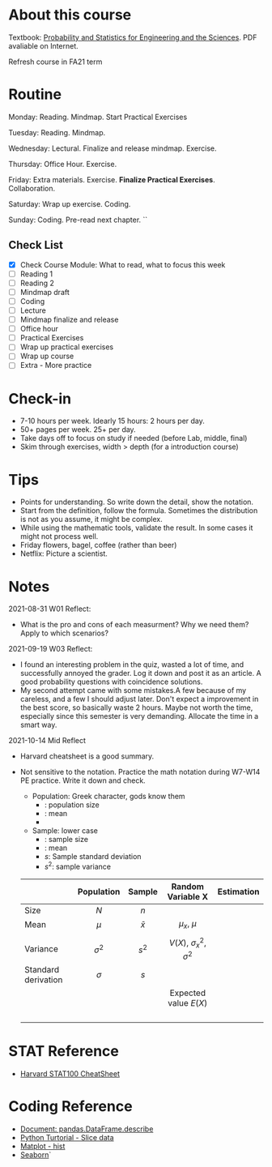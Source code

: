 # About this course

Textbook: [Probability and Statistics for Engineering and the Sciences](https://www.amazon.com/Probability-Statistics-Engineering-Sciences-Devore/dp/0538733527/ref=sr_1_5?dchild=1&keywords=probability+and+statistics+for+engineering+and+the+sciences&qid=1629678575&sr=8-5). PDF avaliable on Internet. 

Refresh course in FA21 term

# Routine

Monday: Reading. Mindmap. Start Practical Exercises

Tuesday: Reading. Mindmap. 

Wednesday: Lectural. Finalize and release mindmap. Exercise. 

Thursday: Office Hour. Exercise. 

Friday: Extra materials. Exercise. **Finalize Practical Exercises**. Collaboration. 

Saturday: Wrap up exercise.  Coding. 

Sunday: Coding. Pre-read next chapter. ``

## Check List

- [x] Check Course Module: What to read, what to focus this week
- [ ] Reading 1
- [ ] Reading 2
- [ ] Mindmap draft
- [ ] Coding
- [ ] Lecture
- [ ] Mindmap finalize and release
- [ ] Office hour
- [ ] Practical Exercises
- [ ] Wrap up practical exercises
- [ ] Wrap up course
- [ ] Extra - More practice

# Check-in

- 7-10 hours per week. Idearly 15 hours: 2 hours per day. 
- 50+ pages per week. 25+ per day. 
- Take days off to focus on study if needed (before Lab, middle, final)
- Skim through exercises, width > depth (for a introduction course)

# Tips

- Points for understanding. So write down the detail, show the notation. 
- Start from the definition, follow the formula. Sometimes the distribution is not as you assume, it might be complex. 
- While using the mathematic tools, validate the result. In some cases it might not process well. 
- Friday flowers, bagel, coffee (rather than beer)
- Netflix: Picture a scientist.

# Notes

2021-08-31 W01 Reflect:

- What is the pro and cons of each measurment? Why we need them? Apply to which scenarios? 

2021-09-19 W03 Reflect:

- I found an interesting problem in the quiz, wasted a lot of time, and successfully annoyed the grader. Log it down and post it as an article. A good probability questions with coincidence solutions. 
- My second attempt came with some mistakes.A few because of my careless, and a few I should adjust later. Don't expect a improvement in the best score, so basically waste 2 hours. Maybe not worth the time, especially since this semester is very demanding. Allocate the time in a smart way. 

2021-10-14 Mid Reflect

- Harvard cheatsheet is a good summary. 

- Not sensitive to the notation. Practice the math notation during W7-W14 PE practice. Write it down and check. 

  - Population: Greek character, gods know them
    - : population size
    - : mean
    - 
  - Sample: lower case
    - : sample size
    - : mean
    - $s$: Sample standard deviation
    - $s^2$: sample variance

  |                     | Population |  Sample   |        Random Variable X         | Estimation |
  | ------------------- | :--------: | :-------: | :------------------------------: | ---------- |
  | Size                |    $N$     |    $n$    |                                  |            |
  | Mean                |   $\mu$    | $\bar{x}$ |          $\mu_x$, $\mu$          |            |
  |                     |            |           |                                  |            |
  | Variance            | $\sigma^2$ |   $s^2$   | $V(X)$, $\sigma_x^2$, $\sigma^2$ |            |
  | Standard derivation |  $\sigma$  |    $s$    |                                  |            |
  |                     |            |           |      Expected value $E(X)$       |            |
  |                     |            |           |                                  |            |
  |                     |            |           |                                  |            |
  |                     |            |           |                                  |            |
  |                     |            |           |                                  |            |

# STAT Reference

- [Harvard STAT100 CheatSheet](http://people.fas.harvard.edu/~mparzen/stat100/Stat%20100%20Final%20Cheat%20Sheets%20-%20Google%20Docs%20(2).pdf)

# Coding Reference

- [Document: pandas.DataFrame.describe](https://pandas.pydata.org/docs/reference/api/pandas.DataFrame.describe.html)
- [Python Turtorial - Slice data](https://www.liaoxuefeng.com/wiki/1016959663602400/1017269965565856) 
- [Matplot - hist](https://matplotlib.org/stable/api/_as_gen/matplotlib.pyplot.hist.html)
- [Seaborn](https://seaborn.pydata.org)`
